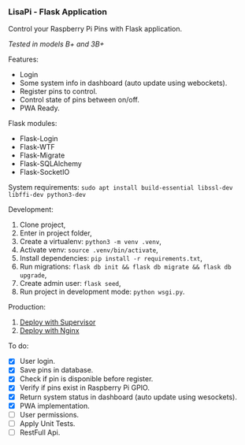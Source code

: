 ### LisaPi - Flask Application

Control your Raspberry Pi Pins with Flask application.

*Tested in models B+ and 3B+*


Features:
- Login
- Some system info in dashboard (auto update using webockets).
- Register pins to control.
- Control state of pins between on/off.
- PWA Ready.


Flask modules:
- Flask-Login
- Flask-WTF
- Flask-Migrate
- Flask-SQLAlchemy
- Flask-SocketIO


System requirements:
```sudo apt install build-essential libssl-dev libffi-dev python3-dev```


Development:
  1. Clone project,
  2. Enter in project folder,
  3. Create a virtualenv: ```python3 -m venv .venv```,
  4. Activate venv: ```source .venv/bin/activate```,
  5. Install dependencies: ```pip install -r requirements.txt```,
  6. Run migrations: ```flask db init && flask db migrate && flask db upgrade```,
  7. Create admin user: ```flask seed```,
  8. Run project in development mode: ```python wsgi.py```.


Production:
  1. [Deploy with Supervisor](https://github.com/bergpb/lisapi/wiki/Deploy-with-Supervisor)
  2. [Deploy with Nginx](https://github.com/bergpb/lisapi/wiki/Deploy-with-Nginx)


To do:
- [x] User login.
- [x] Save pins in database.
- [x] Check if pin is disponible before register.
- [x] Verify if pins exist in Raspberry Pi GPIO.
- [x] Return system status in dashboard (auto update using wesockets).
- [X] PWA implementation.
- [ ] User permissions.
- [ ] Apply Unit Tests.
- [ ] RestFull Api.
